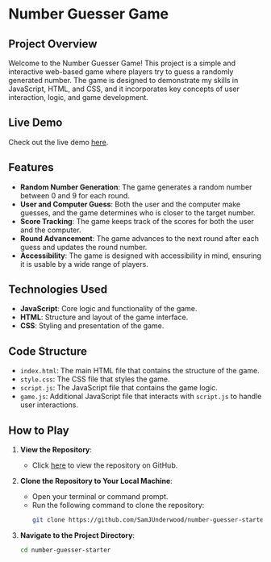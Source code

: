 # Number Guesser Game

## Project Overview

Welcome to the Number Guesser Game! This project is a simple and interactive web-based game where players try to guess a randomly generated number. The game is designed to demonstrate my skills in JavaScript, HTML, and CSS, and it incorporates key concepts of user interaction, logic, and game development.

## Live Demo

Check out the live demo [here](https://SamJUnderwood.github.io/number-guesser-starter/).

## Features

- **Random Number Generation**: The game generates a random number between 0 and 9 for each round.
- **User and Computer Guess**: Both the user and the computer make guesses, and the game determines who is closer to the target number.
- **Score Tracking**: The game keeps track of the scores for both the user and the computer.
- **Round Advancement**: The game advances to the next round after each guess and updates the round number.
- **Accessibility**: The game is designed with accessibility in mind, ensuring it is usable by a wide range of players.

## Technologies Used

- **JavaScript**: Core logic and functionality of the game.
- **HTML**: Structure and layout of the game interface.
- **CSS**: Styling and presentation of the game.

## Code Structure

- `index.html`: The main HTML file that contains the structure of the game.
- `style.css`: The CSS file that styles the game.
- `script.js`: The JavaScript file that contains the game logic.
- `game.js`: Additional JavaScript file that interacts with `script.js` to handle user interactions.

## How to Play

1. **View the Repository**:
   - Click [here](https://github.com/SamJUnderwood/number-guesser-starter) to view the repository on GitHub.

2. **Clone the Repository to Your Local Machine**:
   - Open your terminal or command prompt.
   - Run the following command to clone the repository:
     ```bash
     git clone https://github.com/SamJUnderwood/number-guesser-starter.git
     ```

3. **Navigate to the Project Directory**:
   ```bash
   cd number-guesser-starter
